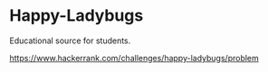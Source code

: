 # Happy-Ladybugs
Educational source for students.

https://www.hackerrank.com/challenges/happy-ladybugs/problem
